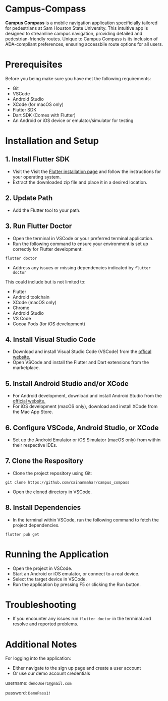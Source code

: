 # Campus-Compass

<b> Campus Compass </b> is a mobile navigation application specificially tailored for pedestrians at Sam Houston State University. This intuitive app is designed to streamline campus navigation, providing detailed and pedestrian-friendly routes. Unique to Campus Compass is its inclusion of ADA-compliant preferences, ensuring accessbile route options for all users.

# Prerequisites

Before you being make sure you have met the following requirements:

* Git
* VSCode
* Android Studio
* XCode (for macOS only)
* Flutter SDK
* Dart SDK (Comes with Flutter)
* An Android or iOS device or emulator/simulator for testing

# Installation and Setup

## 1. Install Flutter SDK

* Visit the Visit the [Flutter installation page](https://flutter.dev/docs/get-started/install) and follow the instructions for your operating system.
* Extract the downloaded zip file and place it in a desired location.

## 2. Update Path
* Add the Flutter tool to your path.

## 3. Run Flutter Doctor
* Open the terminal in VSCode or your preferred terminal application.
* Run the following command to ensure your environment is set up correctly for Flutter development:

`
flutter doctor
`

* Address any issues or missing dependencies indicated by `flutter doctor`

This could include but is not limited to:
* Flutter
* Android toolchain
* XCode (macOS only)
* Chrome
* Android Studio
* VS Code
* Cocoa Pods (for iOS development)

  
## 4. Install Visual Studio Code
* Download and install Visual Studio Code (VSCode) from the [offical website.](https://code.visualstudio.com)
* Open VSCode and install the Flutter and Dart extensions from the marketplace.

## 5. Install Android Studio and/or XCode
* For Android development, download and install Android Studio from the [official website.](https://developer.android.com/studio)
* For iOS development (macOS only), download and install XCode from the Mac App Store.

## 6. Configure VSCode, Android Studio, or XCode
* Set up the Android Emulator or iOS Simulator (macOS only) from within their respective IDEs.

## 7. Clone the Respository
* Clone the project repository using Git:

`
git clone https://github.com/cainanmahar/campus_compass
`

* Open the cloned directory in VSCode.

## 8. Install Dependencies
* In the terminal within VSCode, run the following command to fetch the project dependencies.
  
`
flutter pub get
`

# Running the Application

* Open the project in VSCode.
* Start an Android or iOS emulator, or connect to a real device.
* Select the target device in VSCode.
* Run the application by pressing F5 or clicking the Run button.

# Troubleshooting

* If you encounter any issues run `flutter doctor` in the terminal and resolve and reported problems.

# Additional Notes

For logging into the application:
* Either navigate to the sign up page and create a user account
* Or use our demo account credentials

username: `demoUser1@gmail.com`

password: `DemoPass1!`
